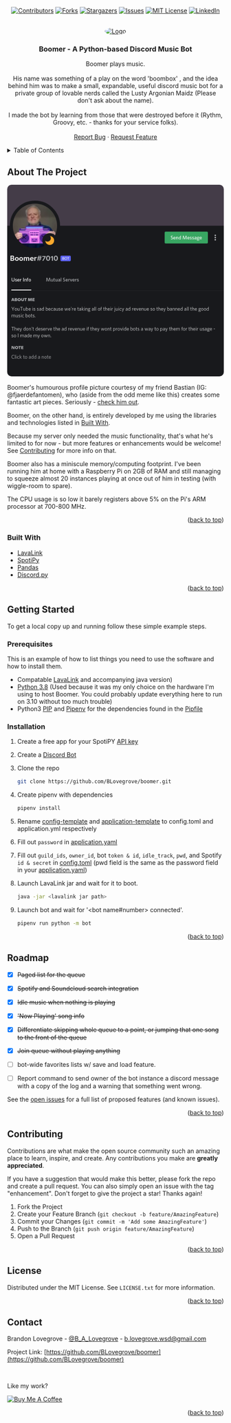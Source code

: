 <div id="top"></div>

<div style="text-align: center;">

[![Contributors][contributors-shield]][contributors-url]
[![Forks][forks-shield]][forks-url]
[![Stargazers][stars-shield]][stars-url]
[![Issues][issues-shield]][issues-url]
[![MIT License][license-shield]][license-url]
[![LinkedIn][linkedin-shield]][linkedin-url]

</div>

<!-- PROJECT LOGO -->
<br />
<div align="center">
  <a href="https://github.com/BLovegrove/boomer">
    <img src="https://cdn.discordapp.com/app-icons/887606123782344704/d193530a914689ea03312cf0faca5521.png?size=100" style="border-radius:50%;" alt="Logo" width="100" height="100">
  </a>

<h3 align="center">Boomer - A Python-based Discord Music Bot</h3>

  <p align="center">
    Boomer plays music.
    <br /><br />
    His name was something of a play on the word 'boombox' , and the idea behind him was to make a small, expandable, useful discord music bot for a private group of lovable nerds called the Lusty Argonian Maidz (Please don't ask about the name).
    <br /><br />
    I made the bot by learning from those that were destroyed before it (Rythm, Groovy, etc. - thanks for your service folks).
    <!-- <br />
    <a href="https://github.com/BLovegrove/boomer"><strong>Explore the docs »</strong></a> -->
    <br />
    <br />
    <!-- <a href="https://github.com/BLovegrove/boomer">View Demo</a>
    · -->
    <a href="https://github.com/BLovegrove/boomer/issues">Report Bug</a>
    ·
    <a href="https://github.com/BLovegrove/boomer/issues">Request Feature</a>
  </p>
</div>



<!-- TABLE OF CONTENTS -->
<details>
  <summary>Table of Contents</summary>
  <ol>
    <li>
      <a href="#about-the-project">About The Project</a>
      <ul>
        <li><a href="#built-with">Built With</a></li>
      </ul>
    </li>
    <li>
      <a href="#getting-started">Getting Started</a>
      <ul>
        <li><a href="#prerequisites">Prerequisites</a></li>
        <li><a href="#installation">Installation</a></li>
      </ul>
    </li>
    <!-- <li><a href="#usage">Usage</a></li> -->
    <li><a href="#roadmap">Roadmap</a></li>
    <li><a href="#contributing">Contributing</a></li>
    <li><a href="#license">License</a></li>
    <li><a href="#contact">Contact</a></li>
    <!-- <li><a href="#acknowledgments">Acknowledgments</a></li> -->
  </ol>
</details>



<!-- ABOUT THE PROJECT -->
## About The Project

<img src="https://raw.githubusercontent.com/BLovegrove/boomer/main/images/boomer-profile.png" style="border-radius: 10px;"><br />

Boomer's humourous profile picture courtesy of my friend Bastian (IG: @fjaerdefantomen), who (aside from the odd meme like this) creates some fantastic art pieces. Seriously - [check him out](https://www.instagram.com/fjaerdefantomen/).

Boomer, on the other hand, is entirely developed by me using the libraries and technologies listed in <a href="#built-with">Built With</a>. 

Because my server only needed the music functionality, that's what he's limited to for now - but 
more features or enhancements would be welcome! See <a href="#contributing">Contributing</a> for more info on that. 

Boomer also has a miniscule memory/computing footprint. I've been running him at home with a Raspberry Pi on 2GB of RAM and still managing to squeeze almost 20 instances playing at once out of him in testing (with wiggle-room to spare).

The CPU usage is so low it barely registers above 5% on the Pi's ARM processor at 700-800 MHz.

<p align="right">(<a href="#top">back to top</a>)</p>



### Built With

* [LavaLink](https://github.com/freyacodes/Lavalink)
* [SpotiPy](https://github.com/plamere/spotipy)
* [Pandas](https://pandas.pydata.org/)
* [Discord.py](https://github.com/Rapptz/discord.py)


<p align="right">(<a href="#top">back to top</a>)</p>



<!-- GETTING STARTED -->
## Getting Started


To get a local copy up and running follow these simple example steps.

### Prerequisites

This is an example of how to list things you need to use the software and how to install them.
* Compatable [LavaLink](https://github.com/freyacodes/Lavalink) and accompanying java version)
* [Python 3.8](https://www.python.org/downloads/release/python-380/) (Used because it was my only choice on the hardware I'm using to host Boomer. You could probably update everything here to run on 3.10 without too much trouble) 
* Python3 [PIP](https://pypi.org/project/pip/) and [Pipenv](https://pipenv.pypa.io/en/latest/) for the dependencies found in the [Pipfile](https://github.com/BLovegrove/boomer/blob/7c00960a6e7b4342bea0e563b387c384002f8881/Pipfile)

### Installation

1. Create a free app for your SpotiPY [API key](https://developer.spotify.com/dashboard/)
2. Create a [Discord Bot](https://discord.com/developers/applications)
3. Clone the repo
   ```sh
   git clone https://github.com/BLovegrove/boomer.git
   ```
4. Create pipenv with dependencies
   ```python
   pipenv install
   ```
5. Rename [config-template](https://github.com/BLovegrove/boomer/blob/7c00960a6e7b4342bea0e563b387c384002f8881/config-template.toml) and [application-template](https://github.com/BLovegrove/boomer/blob/7c00960a6e7b4342bea0e563b387c384002f8881/application-template.yaml) to config.toml and application.yml respectively
7. Fill out `password` in [application.yaml](https://github.com/BLovegrove/boomer/blob/7c00960a6e7b4342bea0e563b387c384002f8881/application-template.yaml)

8. Fill out `guild_ids`, `owner_id`, bot `token & id`, `idle_track`, `pwd`, and Spotify `id & secret` in [config.toml](https://github.com/BLovegrove/boomer/blob/7c00960a6e7b4342bea0e563b387c384002f8881/config-template.toml)
(pwd field is the same as the password field in your [application.yaml](https://github.com/BLovegrove/boomer/blob/7c00960a6e7b4342bea0e563b387c384002f8881/application-template.yaml))
9. Launch LavaLink jar and wait for it to boot.
    ```sh
    java -jar <lavalink jar path>
    ```
10. Launch bot and wait for '<bot name#number> connected'.
    ```sh
    pipenv run python -m bot
    ```



<p align="right">(<a href="#top">back to top</a>)</p>


<!-- ROADMAP -->
## Roadmap

- [x] ~~Paged list for the queue~~
- [x] ~~Spotify and Soundcloud search integration~~
- [x] ~~Idle music when nothing is playing~~
- [x] ~~'Now Playing' song info~~
- [x] ~~Differentiate skipping whole queue to a point, or jumping that one song to the front of the queue~~
- [x] ~~Join queue without playing anything~~
- [ ] bot-wide favorites lists w/ save and load feature.
- [ ] Report command to send owner of the bot instance a discord message with a copy of the log and a warning that something went wrong.


See the [open issues](https://github.com/BLovegrove/boomer/issues) for a full list of proposed features (and known issues).

<p align="right">(<a href="#top">back to top</a>)</p>



<!-- CONTRIBUTING -->

## Contributing

Contributions are what make the open source community such an amazing place to learn, inspire, and create. Any contributions you make are **greatly appreciated**.

If you have a suggestion that would make this better, please fork the repo and create a pull request. You can also simply open an issue with the tag "enhancement".
Don't forget to give the project a star! Thanks again!

1. Fork the Project
2. Create your Feature Branch (`git checkout -b feature/AmazingFeature`)
3. Commit your Changes (`git commit -m 'Add some AmazingFeature'`)
4. Push to the Branch (`git push origin feature/AmazingFeature`)
5. Open a Pull Request

<p align="right">(<a href="#top">back to top</a>)</p>



<!-- LICENSE -->
## License

Distributed under the MIT License. See `LICENSE.txt` for more information.

<p align="right">(<a href="#top">back to top</a>)</p>



<!-- CONTACT -->
## Contact

Brandon Lovegrove - [@B_A_Lovegrove](https://twitter.com/B_A_Lovegrove) - b.lovegrove.wsd@gmail.com

Project Link: [https://github.com/BLovegrove/boomer](https://github.com/BLovegrove/boomer)

<br />

Like my work?

<a href="https://www.buymeacoffee.com/blovegrove" target="_blank"><img src="https://cdn.buymeacoffee.com/buttons/v2/default-yellow.png" alt="Buy Me A Coffee" height="60px" width="217px" ></a>

<p align="right">(<a href="#top">back to top</a>)</p>

<!-- MARKDOWN LINKS & IMAGES -->
<!-- https://www.markdownguide.org/basic-syntax/#reference-style-links -->
[contributors-shield]: https://img.shields.io/github/contributors/BLovegrove/boomer.svg?style=for-the-badge
[contributors-url]: https://github.com/BLovegrove/boomer/graphs/contributors
[forks-shield]: https://img.shields.io/github/forks/BLovegrove/boomer.svg?style=for-the-badge
[forks-url]: https://github.com/BLovegrove/boomer/network/members
[stars-shield]: https://img.shields.io/github/stars/BLovegrove/boomer.svg?style=for-the-badge
[stars-url]: https://github.com/BLovegrove/boomer/stargazers
[issues-shield]: https://img.shields.io/github/issues/BLovegrove/boomer.svg?style=for-the-badge
[issues-url]: https://github.com/BLovegrove/boomer/issues
[license-shield]: https://img.shields.io/github/license/BLovegrove/boomer.svg?style=for-the-badge
[license-url]: https://github.com/BLovegrove/boomer/blob/master/LICENSE.txt
[linkedin-shield]: https://img.shields.io/badge/-LinkedIn-black.svg?style=for-the-badge&logo=linkedin&colorB=555
[linkedin-url]: linkedin.com/in/brandon-lovegrove-5ab4181a0
[product-screenshot]: images/screenshot.png
